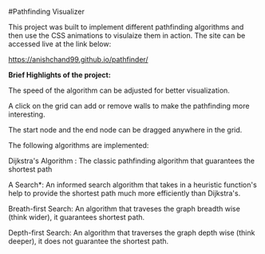 #Pathfinding Visualizer


This project was built to implement different pathfinding algorithms and then use the CSS animations to visulaize them in action. The site can be accessed live at the link below: 

https://anishchand99.github.io/pathfinder/

**Brief Highlights of the project:**

The speed of the algorithm can be adjusted for better visualization. 

A click on the grid can add or remove walls to make the pathfinding more interesting.

The start node and the end node can be dragged anywhere in the grid.

The following algorithms are implemented: 

Dijkstra's Algorithm : The classic pathfinding algorithm that guarantees the shortest path

A Search*: An informed search algorithm that takes in a heuristic function's help to provide the shortest path much more efficiently than Dijkstra's.

Breath-first Search: An algorithm that traveses the graph breadth wise (think wider), it guarantees shortest path.

Depth-first Search: An algorithm that traverses the graph depth wise (think deeper), it does not guarantee the shortest path.
